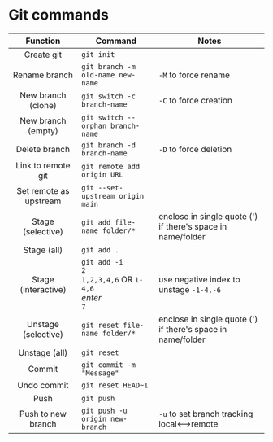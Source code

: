 # Git commands
| Function | Command | Notes |
|:---:|---|---|
| Create git | `git init` |
| Rename branch | `git branch -m old-name new-name`| `-M` to force rename
| New branch (clone) | `git switch -c branch-name`  | `-C` to force creation
| New branch (empty) | `git switch --orphan branch-name` |
| Delete branch | `git branch -d branch-name` | `-D` to force deletion
| Link to remote git | `git remote add origin URL` |
| Set remote as upstream | `git --set-upstream origin main` |
| Stage (selective) | `git add file-name folder/*` | enclose in single quote (') if there's space in name/folder |
| Stage (all) | `git add .` |
| Stage (interactive) | `git add -i`<br>`2`<br>`1,2,3,4,6` OR `1-4,6`<br>*enter*<br>`7` | use negative index to unstage `-1-4,-6` |
| Unstage (selective) | `git reset file-name folder/*` | enclose in single quote (') if there's space in name/folder |
| Unstage (all) | `git reset` |
| Commit | `git commit -m "Message"` |
| Undo commit | `git reset HEAD~1` |
| Push | `git push`|
| Push to new branch | `git push -u origin new-branch` | `-u` to set branch tracking local<-->remote |
